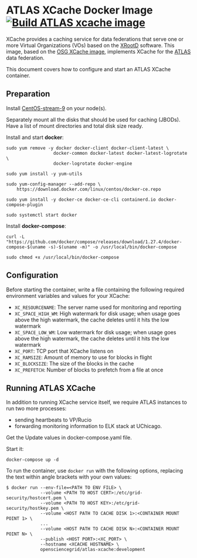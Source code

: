 # ATLAS XCache Docker Image [![Build ATLAS xcache image](https://github.com/ivukotic/docker-xcache/actions/workflows/main.yml/badge.svg)](https://github.com/ivukotic/docker-xcache/actions/workflows/main.yml)

XCache provides a caching service for data federations that serve one or more Virtual Organizations (VOs) based on the
[XRootD](http://xrootd.org/) software.
This image, based on the [OSG XCache image](https://hub.docker.com/r/opensciencegrid/xcache), implements XCache for the
[ATLAS](http://atlas.cern/) data federation.

This document covers how to configure and start an ATLAS XCache container.

## Preparation

Install [CentOS-stream-9](https://www.centos.org/centos-stream/) on your node(s).

Separately mount all the disks that should be used for caching (JBODs). Have a list of mount directories and total disk size ready.

Install and start __docker__:

```shell
sudo yum remove -y docker docker-client docker-client-latest \
                  docker-common docker-latest docker-latest-logrotate \
                  docker-logrotate docker-engine

sudo yum install -y yum-utils

sudo yum-config-manager --add-repo \
    https://download.docker.com/linux/centos/docker-ce.repo

sudo yum install -y docker-ce docker-ce-cli containerd.io docker-compose-plugin

sudo systemctl start docker
```

Install __docker-compose__:

```shell
curl -L "https://github.com/docker/compose/releases/download/1.27.4/docker-compose-$(uname -s)-$(uname -m)" -o /usr/local/bin/docker-compose

sudo chmod +x /usr/local/bin/docker-compose
```

## Configuration

Before starting the container, write a file containing the following required environment variables and values for your
XCache:

- `XC_RESOURCENAME`: The server name used for monitoring and reporting
- `XC_SPACE_HIGH_WM`: High watermark for disk usage;
  when usage goes above the high watermark, the cache deletes until it hits the low watermark
- `XC_SPACE_LOW_WM`: Low watermark for disk usage;
  when usage goes above the high watermark, the cache deletes until it hits the low watermark
- `XC_PORT`: TCP port that XCache listens on
- `XC_RAMSIZE`: Amount of memory to use for blocks in flight
- `XC_BLOCKSIZE`: The size of the blocks in the cache
- `XC_PREFETCH`: Number of blocks to prefetch from a file at once

Running ATLAS XCache
-------------------

In addition to running XCache service itself, we require ATLAS instances to run two more processes:

- sending heartbeats to VP/Rucio
- forwarding monitoring information to ELK stack at UChicago.

Get the
Update values in docker-compose.yaml file.

Start it:

```shell
docker-compose up -d
```

To run the container, use `docker run` with the following options, replacing the text within angle brackets with your
own values:

```shell
$ docker run --env-file=<PATH TO ENV FILE> \
             --volume <PATH TO HOST CERT>:/etc/grid-security/hostcert.pem \
             --volume <PATH TO HOST KEY>:/etc/grid-security/hostkey.pem \
             --volume <HOST PATH TO CACHE DISK 1>:<CONTAINER MOUNT POINT 1> \
             ...
             --volume <HOST PATH TO CACHE DISK N>:<CONTAINER MOUNT POINT N> \
             --publish <HOST PORT>:<XC_PORT> \
             --hostname <XCACHE HOSTNAME> \
             opensciencegrid/atlas-xcache:development
```
